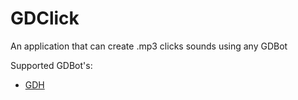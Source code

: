# GDClick
An application that can create .mp3 clicks sounds using any GDBot

Supported GDBot's:
- [GDH](https://github.com/TobyAdd/GDH)
